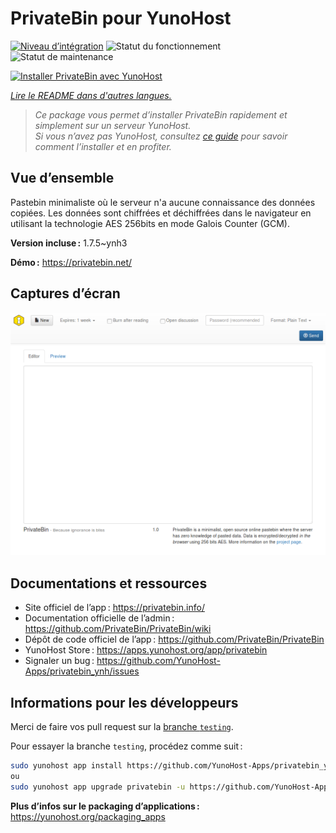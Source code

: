 <!--
Nota bene : ce README est automatiquement généré par <https://github.com/YunoHost/apps/tree/master/tools/readme_generator>
Il NE doit PAS être modifié à la main.
-->

# PrivateBin pour YunoHost

[![Niveau d’intégration](https://apps.yunohost.org/badge/integration/privatebin)](https://ci-apps.yunohost.org/ci/apps/privatebin/)
![Statut du fonctionnement](https://apps.yunohost.org/badge/state/privatebin)
![Statut de maintenance](https://apps.yunohost.org/badge/maintained/privatebin)

[![Installer PrivateBin avec YunoHost](https://install-app.yunohost.org/install-with-yunohost.svg)](https://install-app.yunohost.org/?app=privatebin)

*[Lire le README dans d'autres langues.](./ALL_README.md)*

> *Ce package vous permet d’installer PrivateBin rapidement et simplement sur un serveur YunoHost.*  
> *Si vous n’avez pas YunoHost, consultez [ce guide](https://yunohost.org/install) pour savoir comment l’installer et en profiter.*

## Vue d’ensemble

Pastebin minimaliste où le serveur n'a aucune connaissance des données copiées. Les données sont chiffrées et déchiffrées dans le navigateur en utilisant la technologie AES 256bits en mode Galois Counter (GCM).


**Version incluse :** 1.7.5~ynh3

**Démo :** <https://privatebin.net/>

## Captures d’écran

![Capture d’écran de PrivateBin](./doc/screenshots/bootstrap.png)

## Documentations et ressources

- Site officiel de l’app : <https://privatebin.info/>
- Documentation officielle de l’admin : <https://github.com/PrivateBin/PrivateBin/wiki>
- Dépôt de code officiel de l’app : <https://github.com/PrivateBin/PrivateBin>
- YunoHost Store : <https://apps.yunohost.org/app/privatebin>
- Signaler un bug : <https://github.com/YunoHost-Apps/privatebin_ynh/issues>

## Informations pour les développeurs

Merci de faire vos pull request sur la [branche `testing`](https://github.com/YunoHost-Apps/privatebin_ynh/tree/testing).

Pour essayer la branche `testing`, procédez comme suit :

```bash
sudo yunohost app install https://github.com/YunoHost-Apps/privatebin_ynh/tree/testing --debug
ou
sudo yunohost app upgrade privatebin -u https://github.com/YunoHost-Apps/privatebin_ynh/tree/testing --debug
```

**Plus d’infos sur le packaging d’applications :** <https://yunohost.org/packaging_apps>
